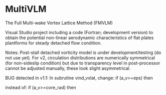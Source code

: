 # MultiVLM

The Full Multi-wake Vortex Lattice Method (FMVLM)

Visual Studio project including a code (Fortran; development version) to obtain the potential non-linear aerodynamic characteristics of flat plates plantforms for steady detached flow condition.

Notes: 
Post-stall detached vorticity model is under development/testing (do not use yet).
For v2, circulation distributions are numerically symmetrical (for non-sideslip condition) but due to transparency level in post-processor cannot be adjusted manually, these look slight asymmetrical.

BUG detected in v1.1: 
In subrutine vind_vxlat, change:
if (a_v>=eps) then 

instead of:
if (a_v>=core_rad) then
